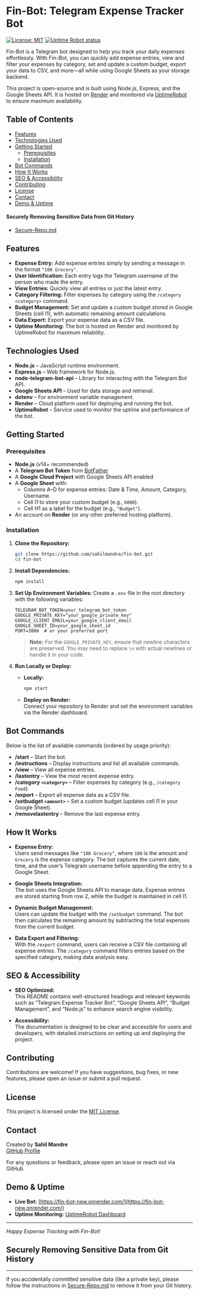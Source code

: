 # Fin-Bot: Telegram Expense Tracker Bot

[![License: MIT](https://img.shields.io/badge/License-MIT-yellow.svg)](LICENSE)
[![Uptime Robot status](https://img.shields.io/uptimerobot/ratio/m788221149-7dba8df26b99d1e3a1833f0d.svg)](https://dashboard.uptimerobot.com/monitors/798540552)

Fin-Bot is a Telegram bot designed to help you track your daily expenses effortlessly. With Fin-Bot, you can quickly add expense entries, view and filter your expenses by category, set and update a custom budget, export your data to CSV, and more—all while using Google Sheets as your storage backend.

This project is open-source and is built using Node.js, Express, and the Google Sheets API. It is hosted on [Render](https://fin-bot-new.onrender.com/) and monitored via [UptimeRobot](https://dashboard.uptimerobot.com/monitors/798540552) to ensure maximum availability.

## Table of Contents
- [Features](#features)
- [Technologies Used](#technologies-used)
- [Getting Started](#getting-started)
  - [Prerequisites](#prerequisites)
  - [Installation](#installation)
- [Bot Commands](#bot-commands)
- [How It Works](#how-it-works)
- [SEO & Accessibility](#seo--accessibility)
- [Contributing](#contributing)
- [License](#license)
- [Contact](#contact)
- [Demo & Uptime](#demo--uptime)

#### Securely Removing Sensitive Data from Git History
- [Secure-Repo.md](Secure-Repo.md)

## Features
- **Expense Entry:** Add expense entries simply by sending a message in the format `"100 Grocery"`.
- **User Identification:** Each entry logs the Telegram username of the person who made the entry.
- **View Entries:** Quickly view all entries or just the latest entry.
- **Category Filtering:** Filter expenses by category using the `/category <category>` command.
- **Budget Management:** Set and update a custom budget stored in Google Sheets (cell I1), with automatic remaining amount calculations.
- **Data Export:** Export your expense data as a CSV file.
- **Uptime Monitoring:** The bot is hosted on Render and monitored by UptimeRobot for maximum reliability.

## Technologies Used
- **Node.js** – JavaScript runtime environment.
- **Express.js** – Web framework for Node.js.
- **node-telegram-bot-api** – Library for interacting with the Telegram Bot API.
- **Google Sheets API** – Used for data storage and retrieval.
- **dotenv** – For environment variable management.
- **Render** – Cloud platform used for deploying and running the bot.
- **UptimeRobot** – Service used to monitor the uptime and performance of the bot.

## Getting Started

### Prerequisites
- **Node.js** (v14+ recommended)
- A **Telegram Bot Token** from [BotFather](https://t.me/BotFather)
- A **Google Cloud Project** with Google Sheets API enabled
- A **Google Sheet** with:
  - Columns A–D for expense entries: Date & Time, Amount, Category, Username.
  - Cell I1 to store your custom budget (e.g., `6000`).
  - Cell H1 as a label for the budget (e.g., `"Budget"`).
- An account on **Render** (or any other preferred hosting platform).

### Installation
1. **Clone the Repository:**
    ```bash
    git clone https://github.com/sahilmandre/fin-bot.git
    cd fin-bot
    ```

2. **Install Dependencies:**
    ```bash
    npm install
    ```

3. **Set Up Environment Variables:**
   Create a `.env` file in the root directory with the following variables:
    ```env
    TELEGRAM_BOT_TOKEN=your_telegram_bot_token
    GOOGLE_PRIVATE_KEY="your_google_private_key"
    GOOGLE_CLIENT_EMAIL=your_google_client_email
    GOOGLE_SHEET_ID=your_google_sheet_id
    PORT=3000  # or your preferred port
    ```
    > **Note:** For the `GOOGLE_PRIVATE_KEY`, ensure that newline characters are preserved. You may need to replace `\n` with actual newlines or handle it in your code.

4. **Run Locally or Deploy:**
   - **Locally:**  
     ```bash
     npm start
     ```
   - **Deploy on Render:**  
     Connect your repository to Render and set the environment variables via the Render dashboard.

## Bot Commands
Below is the list of available commands (ordered by usage priority):

- **/start** – Start the bot.
- **/instructions** – Display instructions and list all available commands.
- **/view** – View all expense entries.
- **/lastentry** – View the most recent expense entry.
- **/category `<category>`** – Filter expenses by category (e.g., `/category Food`).
- **/export** – Export all expense data as a CSV file.
- **/setbudget `<amount>`** – Set a custom budget (updates cell I1 in your Google Sheet).
- **/removelastentry** – Remove the last expense entry.

## How It Works
- **Expense Entry:**  
  Users send messages like `"100 Grocery"`, where `100` is the amount and `Grocery` is the expense category. The bot captures the current date, time, and the user’s Telegram username before appending the entry to a Google Sheet.

- **Google Sheets Integration:**  
  The bot uses the Google Sheets API to manage data. Expense entries are stored starting from row 2, while the budget is maintained in cell I1.

- **Dynamic Budget Management:**  
  Users can update the budget with the `/setbudget` command. The bot then calculates the remaining amount by subtracting the total expenses from the current budget.

- **Data Export and Filtering:**  
  With the `/export` command, users can receive a CSV file containing all expense entries. The `/category` command filters entries based on the specified category, making data analysis easy.

## SEO & Accessibility
- **SEO Optimized:**  
  This README contains well-structured headings and relevant keywords such as “Telegram Expense Tracker Bot”, “Google Sheets API”, “Budget Management”, and “Node.js” to enhance search engine visibility.
  
- **Accessibility:**  
  The documentation is designed to be clear and accessible for users and developers, with detailed instructions on setting up and deploying the project.

## Contributing
Contributions are welcome! If you have suggestions, bug fixes, or new features, please open an issue or submit a pull request.

## License
This project is licensed under the [MIT License](LICENSE).

## Contact
Created by **Sahil Mandre**  
[GitHub Profile](https://github.com/sahilmandre)

For any questions or feedback, please open an issue or reach out via GitHub.

## Demo & Uptime
- **Live Bot:** [https://fin-bot-new.onrender.com/](https://fin-bot-new.onrender.com/)
- **Uptime Monitoring:** [UptimeRobot Dashboard](https://dashboard.uptimerobot.com/monitors/798540552)

---

*Happy Expense Tracking with Fin-Bot!*

## Securely Removing Sensitive Data from Git History
--------------------------------------------------------

If you accidentally committed sensitive data (like a private key), please follow the instructions in [Secure-Repo.md](Secure-Repo.md) to remove it from your Git history.

